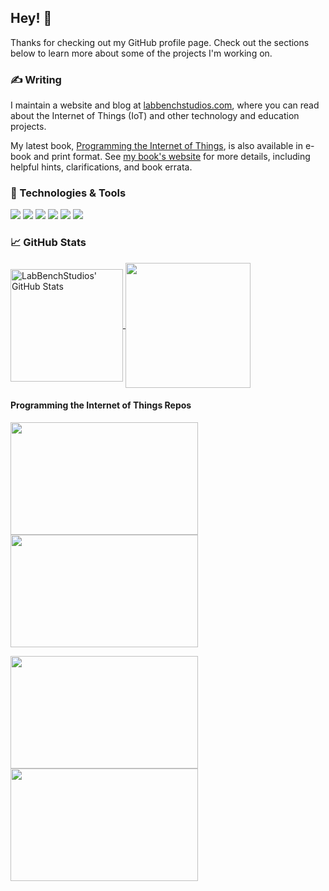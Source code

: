 ## Hey! 👋

Thanks for checking out my GitHub profile page. Check out the sections below to learn more about some of the projects I'm working on.

### &#x270d; Writing

I maintain a website and blog at [labbenchstudios.com](https://labbenchstudios.com), where you can read about the Internet of Things (IoT) and other technology and education projects.

My latest book, [Programming the Internet of Things](https://learning.oreilly.com/library/view/programming-the-internet/9781492081401/), is also available in e-book and print format. See [my book's website](https://labbenchstudios.com/programming-the-iot-book/) for more details, including helpful hints, clarifications, and book errata.

### 🔧 Technologies & Tools

![](https://img.shields.io/badge/OS-Linux-informational?style=flat&logo=linux&logoColor=white&color=2bbc8a)
![](https://img.shields.io/badge/Code-Python-informational?style=flat&logo=python&logoColor=white&color=2bbc8a)
![](https://img.shields.io/badge/Code-Java-informational?style=flat&logo=java&logoColor=white&color=2bbc8a)
![](https://img.shields.io/badge/Editor-Eclipse-informational?style=flat&logo=eclipse&logoColor=white&color=2bbc8a)
![](https://img.shields.io/badge/Editor-VSCode-informational?style=flat&logo=vscode&logoColor=white&color=2bbc8a)
![](https://img.shields.io/badge/Shell-Bash-informational?style=flat&logo=gnu-bash&logoColor=white&color=2bbc8a)

### &#x1f4c8; GitHub Stats

<a href="https://github.com/LabBenchStudios/LabBenchStudios">
  <img align="center" height="180" src="https://github-readme-stats-sigma-five.vercel.app/api?username=LabBenchStudios&layout=compact&langs_count=10&show_icons=true&line_height=27&count_private=true&include_orgs=true&title_color=ffffff&text_color=c9cacc&icon_color=2bbc8a&bg_color=1d1f21" alt="LabBenchStudios' GitHub Stats" />
</a>
<a href="https://github.com/LabBenchStudios/LabBenchStudios">
  <img align="center" height="200" src="https://github-readme-stats.vercel-sigma-five.app/api/top-langs/?username=LabBenchStudios&show_icons=true&include_all_commits=true&count_private=true&include_orgs=true" />
</a>

<p></p>

#### Programming the Internet of Things Repos

<a href="https://github.com/orgs/programming-the-iot/projects/1">
  <img align="center" height="180" width="300" src="https://github-readme-stats-sigma-five.vercel.app/api/pin/?username=programming-the-iot&repo=book-exercise-tasks&layout=compact&langs_count=10&title_color=ffffff&text_color=c9cacc&icon_color=2bbc8a&bg_color=1d1f21" />
</a>
<a href="https://github.com/programming-the-iot/book-exercise-docs">
  <img align="center" height="180" width="300" src="https://github-readme-stats-sigma-five.vercel.app/api/pin/?username=programming-the-iot&repo=book-exercise-docs&layout=compact&langs_count=10&title_color=ffffff&text_color=c9cacc&icon_color=2bbc8a&bg_color=1d1f21" />
</a>
<p></p>
<a href="https://github.com/programming-the-iot/python-components">
  <img align="center" height="180" width="300" src="https://github-readme-stats-sigma-five.vercel.app/api/pin/?username=programming-the-iot&repo=python-components&layout=compact&langs_count=10&title_color=ffffff&text_color=c9cacc&icon_color=2bbc8a&bg_color=1d1f21" />
</a>
<a href="https://github.com/programming-the-iot/java-components">
  <img align="center" height="180" width="300" src="https://github-readme-stats-sigma-five.vercel.app/api/pin/?username=programming-the-iot&repo=java-components&layout=compact&langs_count=10&title_color=ffffff&text_color=c9cacc&icon_color=2bbc8a&bg_color=1d1f21" />
</a>

<!-- links to social media icons -->

<!-- icons with padding -->

[1.1]: http://i.imgur.com/tXSoThF.png (twitter icon with padding)
[2.1]: http://i.imgur.com/0o48UoR.png (github icon with padding)

<!-- icons without padding -->

[1.2]: http://i.imgur.com/wWzX9uB.png (twitter icon without padding)
[2.2]: http://i.imgur.com/9I6NRUm.png (github icon without padding)
[3.2]: https://raw.githubusercontent.com/MartinHeinz/MartinHeinz/master/linkedin-3-16.png (LinkedIn icon without padding)

<!-- links to your social media accounts -->

[1]: https://twitter.com/LabBenchStudios
[2]: https://github.com/LabBenchStudios
[3]: https://www.linkedin.com/company/LabBenchStudios

<!-- Resources -->
<!-- Icons: https://simpleicons.org/ -->
<!-- GitHub Stats: https://github.com/anuraghazra/github-readme-stats -->
<!-- Emojis: https://emojipedia.org/emoji/ -->
<!-- HTML Emojis: https://www.fileformat.info/index.htm -->
<!-- Shields: https://shields.io/ -->
<!-- Awesome GitHub Profile README: https://github.com/abhisheknaiidu/awesome-github-profile-readme -->
<!-- Building a Stunning README For Your GitHub Profile: https://towardsdatascience.com/build-a-stunning-readme-for-your-github-profile-9b80434fe5d7 -->
